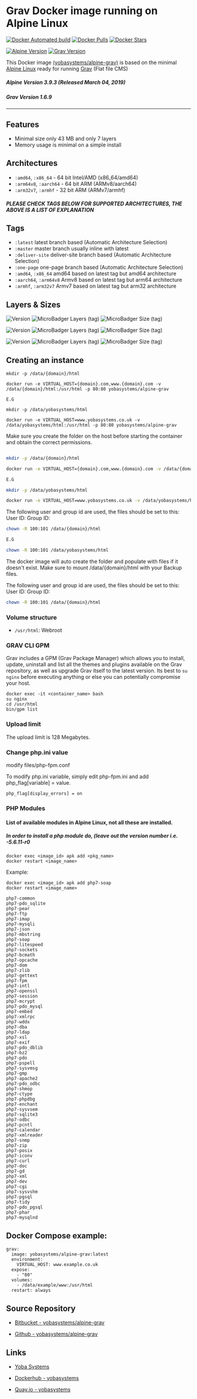 # Grav Docker image running on Alpine Linux

[![Docker Automated build](https://img.shields.io/docker/automated/yobasystems/alpine-grav.svg?style=for-the-badge&logo=docker)](https://hub.docker.com/r/yobasystems/alpine-grav/)
[![Docker Pulls](https://img.shields.io/docker/pulls/yobasystems/alpine-grav.svg?style=for-the-badge&logo=docker)](https://hub.docker.com/r/yobasystems/alpine-grav/)
[![Docker Stars](https://img.shields.io/docker/stars/yobasystems/alpine-grav.svg?style=for-the-badge&logo=docker)](https://hub.docker.com/r/yobasystems/alpine-grav/)

[![Alpine Version](https://img.shields.io/badge/Alpine%20version-v3.9.3-green.svg?style=for-the-badge)](https://alpinelinux.org/)
[![Grav Version](https://img.shields.io/badge/grav%20version-v1.6.9-green.svg?style=for-the-badge)](https://getgrav.org/)


This Docker image [(yobasystems/alpine-grav)](https://hub.docker.com/r/yobasystems/alpine-grav/) is based on the minimal [Alpine Linux](https://alpinelinux.org/) ready for running [Grav](https://getgrav.org/) (Flat file CMS)

##### Alpine Version 3.9.3 (Released March 04, 2019)
##### Grav Version 1.6.9

----

## Features

* Minimal size only 43 MB and only 7 layers
* Memory usage is minimal on a simple install

## Architectures

* ```:amd64```, ```:x86_64``` - 64 bit Intel/AMD (x86_64/amd64)
* ```:arm64v8```, ```:aarch64``` - 64 bit ARM (ARMv8/aarch64)
* ```:arm32v7```, ```:armhf``` - 32 bit ARM (ARMv7/armhf)

##### PLEASE CHECK TAGS BELOW FOR SUPPORTED ARCHITECTURES, THE ABOVE IS A LIST OF EXPLANATION

## Tags

* ```:latest``` latest branch based (Automatic Architecture Selection)
* ```:master``` master branch usually inline with latest
* ```:deliver-site``` deliver-site branch based (Automatic Architecture Selection)
* ```:one-page``` one-page branch based (Automatic Architecture Selection)
* ```:amd64```, ```:x86_64```  amd64 based on latest tag but amd64 architecture
* ```:aarch64```, ```:arm64v8``` Armv8 based on latest tag but arm64 architecture
* ```:armhf```, ```:arm32v7``` Armv7 based on latest tag but arm32 architecture

## Layers & Sizes

![Version](https://img.shields.io/badge/version-amd64-blue.svg?style=for-the-badge)
![MicroBadger Layers (tag)](https://img.shields.io/microbadger/layers/yobasystems/alpine-grav/amd64.svg?style=for-the-badge)
![MicroBadger Size (tag)](https://img.shields.io/microbadger/image-size/yobasystems/alpine-grav/amd64.svg?style=for-the-badge)

![Version](https://img.shields.io/badge/version-aarch64-blue.svg?style=for-the-badge)
![MicroBadger Layers (tag)](https://img.shields.io/microbadger/layers/yobasystems/alpine-grav/aarch64.svg?style=for-the-badge)
![MicroBadger Size (tag)](https://img.shields.io/microbadger/image-size/yobasystems/alpine-grav/aarch64.svg?style=for-the-badge)

![Version](https://img.shields.io/badge/version-armhf-blue.svg?style=for-the-badge)
![MicroBadger Layers (tag)](https://img.shields.io/microbadger/layers/yobasystems/alpine-grav/armhf.svg?style=for-the-badge)
![MicroBadger Size (tag)](https://img.shields.io/microbadger/image-size/yobasystems/alpine-grav/armhf.svg?style=for-the-badge)


## Creating an instance

    mkdir -p /data/{domain}/html

    docker run -e VIRTUAL_HOST={domain}.com,www.{domain}.com -v /data/{domain}/html:/usr/html -p 80:80 yobasystems/alpine-grav

    E.G

    mkdir -p /data/yobasystems/html

    docker run -e VIRTUAL_HOST=www.yobasystems.co.uk -v /data/yobasystems/html:/usr/html -p 80:80 yobasystems/alpine-grav

Make sure you create the folder on the host before starting the container and obtain the correct permissions.

```bash

mkdir -p /data/{domain}/html

docker run -e VIRTUAL_HOST={domain}.com,www.{domain}.com -v /data/{domain}/html:/usr/html -p 80:80 yobasystems/alpine-grav

E.G

mkdir -p /data/yobasystems/html

docker run -e VIRTUAL_HOST=www.yobasystems.co.uk -v /data/yobasystems/html:/usr/html -p 80:80 yobasystems/alpine-grav

```
The following user and group id are used, the files should be set to this:
User ID:
Group ID:

```bash
chown -R 100:101 /data/{domain}/html

E.G

chown -R 100:101 /data/yobasystems/html
```

The docker image will auto create the folder and populate with files if it doesn't exist. Make sure to mount /data/{domain}/html with your Backup files.


The following user and group id are used, the files should be set to this:
User ID:
Group ID:

```bash
chown -R 100:101 /data/{domain}/html
```


### Volume structure

* `/usr/html`: Webroot


### GRAV CLI GPM

Grav includes a GPM (Grav Package Manager) which allows you to install, update, uninstall and list all the themes and plugins available on the Grav repository, as well as upgrade Grav itself to the latest version. Its best to `su nginx` before executing anything or else you can potentially compromise your host.

```
docker exec -it <container_name> bash
su nginx
cd /usr/html
bin/gpm list

```

### Upload limit

The upload limit is 128 Megabytes.

### Change php.ini value
modify files/php-fpm.conf

To modify php.ini variable, simply edit php-fpm.ini and add php_flag[variable] = value.

```
php_flag[display_errors] = on
```

### PHP Modules
#### List of available modules in Alpine Linux, not all these are installed.
##### In order to install a php module do, (leave out the version number i.e. -5.6.11-r0
```
docker exec <image_id> apk add <pkg_name>
docker restart <image_name>
```
Example:

```
docker exec <image_id> apk add php7-soap
docker restart <image_name>
```

```
php7-common
php7-pdo_sqlite
php7-pear
php7-ftp
php7-imap
php7-mysqli
php7-json
php7-mbstring
php7-soap
php7-litespeed
php7-sockets
php7-bcmath
php7-opcache
php7-dom
php7-zlib
php7-gettext
php7-fpm
php7-intl
php7-openssl
php7-session
php7-mcrypt
php7-pdo_mysql
php7-embed
php7-xmlrpc
php7-wddx
php7-dba
php7-ldap
php7-xsl
php7-exif
php7-pdo_dblib
php7-bz2
php7-pdo
php7-pspell
php7-sysvmsg
php7-gmp
php7-apache2
php7-pdo_odbc
php7-shmop
php7-ctype
php7-phpdbg
php7-enchant
php7-sysvsem
php7-sqlite3
php7-odbc
php7-pcntl
php7-calendar
php7-xmlreader
php7-snmp
php7-zip
php7-posix
php7-iconv
php7-curl
php7-doc
php7-gd
php7-xml
php7-dev
php7-cgi
php7-sysvshm
php7-pgsql
php7-tidy
php7-pdo_pgsql
php7-phar
php7-mysqlnd
```

## Docker Compose example:

```yalm
grav:
  image: yobasystems/alpine-grav:latest
  environment:
    VIRTUAL_HOST: www.example.co.uk
  expose:
    - "80"
  volumes:
    - /data/example/www:/usr/html
  restart: always
```

## Source Repository

* [Bitbucket - yobasystems/alpine-grav](https://bitbucket.org/yobasystems/alpine-grav/)

* [Github - yobasystems/alpine-grav](https://github.com/yobasystems/alpine-grav)

## Links

* [Yoba Systems](https://www.yobasystems.co.uk/)

* [Dockerhub - yobasystems](https://hub.docker.com/u/yobasystems/)

* [Quay.io - yobasystems](https://quay.io/organization/yobasystems)
